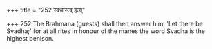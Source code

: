 +++
title = "252 स्वधास्त्व् इत्य्"

+++
252	The Brahmana (guests) shall then answer him, 'Let there be Svadha;' for at all rites in honour of the manes the word Svadha is the highest benison.